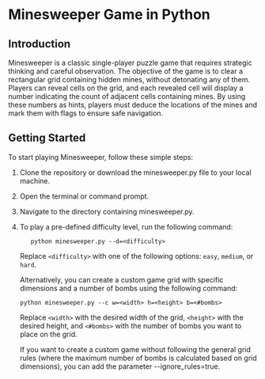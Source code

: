 # Minesweeper Game in Python

## Introduction

Minesweeper is a classic single-player puzzle game that requires strategic thinking and careful observation. The objective of the game is to clear a rectangular grid containing hidden mines, without detonating any of them. Players can reveal cells on the grid, and each revealed cell will display a number indicating the count of adjacent cells containing mines. By using these numbers as hints, players must deduce the locations of the mines and mark them with flags to ensure safe navigation.

## Getting Started

To start playing Minesweeper, follow these simple steps:

1. Clone the repository or download the minesweeper.py file to your local machine.
2. Open the terminal or command prompt.
3. Navigate to the directory containing minesweeper.py.
4. To play a pre-defined difficulty level, run the following command:
   ```
      python minesweeper.py --d=<difficulty>
   ```
   Replace `<difficulty>` with one of the following options: `easy`, `medium`, or `hard`.
   
   Alternatively, you can create a custom game grid with specific dimensions and a number of bombs using the following command:
   ```
   python minesweeper.py --c w=<width> h=<height> b=<#bombs>
   ```
   Replace `<width>` with the desired width of the grid, `<height>` with the desired height, and `<#bombs>` with the number of bombs you want to place on the grid.
   
   If you want to create a custom game without following the general grid rules (where the maximum number of bombs is calculated based on grid dimensions), you can add the parameter --ignore_rules=true.
